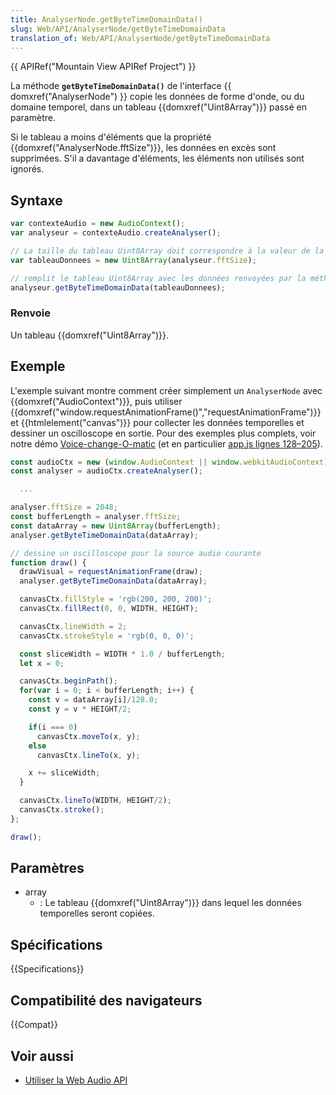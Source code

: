 ```yaml
---
title: AnalyserNode.getByteTimeDomainData()
slug: Web/API/AnalyserNode/getByteTimeDomainData
translation_of: Web/API/AnalyserNode/getByteTimeDomainData
---
```

{{ APIRef("Mountain View APIRef Project") }}

La méthode **`getByteTimeDomainData()`** de l'interface {{ domxref("AnalyserNode") }} copie les données de forme d'onde, ou du domaine temporel, dans un tableau {{domxref("Uint8Array")}} passé en paramètre.

Si le tableau a moins d'éléments que la propriété {{domxref("AnalyserNode.fftSize")}}, les données en excès sont supprimées. S'il a davantage d'éléments, les éléments non utilisés sont ignorés.

## Syntaxe

```js
var contexteAudio = new AudioContext();
var analyseur = contexteAudio.createAnalyser();

// La taille du tableau Uint8Array doit correspondre à la valeur de la propriété fftSize
var tableauDonnees = new Uint8Array(analyseur.fftSize);

// remplit le tableau Uint8Array avec les données renvoyées par la méthode getByteTimeDomainData()
analyseur.getByteTimeDomainData(tableauDonnees);
```

### Renvoie

Un tableau {{domxref("Uint8Array")}}.

## Exemple

L'exemple suivant montre comment créer simplement un  `AnalyserNode` avec {{domxref("AudioContext")}}, puis utiliser  {{domxref("window.requestAnimationFrame()","requestAnimationFrame")}} et {{htmlelement("canvas")}} pour collecter les données temporelles et dessiner un oscilloscope en sortie. Pour des exemples plus complets, voir notre démo [Voice-change-O-matic](https://mdn.github.io/voice-change-o-matic/)  (et en particulier [app.js lignes 128–205](https://github.com/mdn/voice-change-o-matic/blob/gh-pages/scripts/app.js#L128-L205)).

```js
const audioCtx = new (window.AudioContext || window.webkitAudioContext)();
const analyser = audioCtx.createAnalyser();

  ...

analyser.fftSize = 2048;
const bufferLength = analyser.fftSize;
const dataArray = new Uint8Array(bufferLength);
analyser.getByteTimeDomainData(dataArray);

// dessine un oscilloscope pour la source audio courante
function draw() {
  drawVisual = requestAnimationFrame(draw);
  analyser.getByteTimeDomainData(dataArray);

  canvasCtx.fillStyle = 'rgb(200, 200, 200)';
  canvasCtx.fillRect(0, 0, WIDTH, HEIGHT);

  canvasCtx.lineWidth = 2;
  canvasCtx.strokeStyle = 'rgb(0, 0, 0)';

  const sliceWidth = WIDTH * 1.0 / bufferLength;
  let x = 0;

  canvasCtx.beginPath();
  for(var i = 0; i < bufferLength; i++) {
    const v = dataArray[i]/128.0;
    const y = v * HEIGHT/2;

    if(i === 0)
      canvasCtx.moveTo(x, y);
    else
      canvasCtx.lineTo(x, y);

    x += sliceWidth;
  }

  canvasCtx.lineTo(WIDTH, HEIGHT/2);
  canvasCtx.stroke();
};

draw();
```

## Paramètres

- array
  - : Le tableau {{domxref("Uint8Array")}} dans lequel les données temporelles seront copiées.

## Spécifications

{{Specifications}}

## Compatibilité des navigateurs

{{Compat}}

## Voir aussi

- [Utiliser la Web Audio API](/fr/docs/Web_Audio_API/Using_Web_Audio_API)
